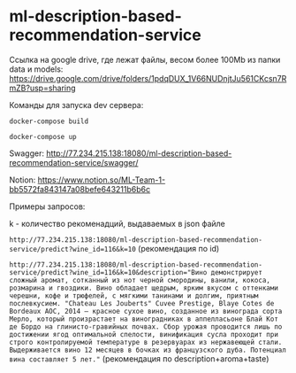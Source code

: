 # ml-description-based-recommendation-service

Ссылка на google drive, где лежат файлы, весом более 100Mb из папки data и models:
https://drive.google.com/drive/folders/1pdqDUX_1V66NUDnjtJu561CKcsn7RmZB?usp=sharing

Команды для запуска dev сервера:

`docker-compose build `

`docker-compose up`

Swagger:
http://77.234.215.138:18080/ml-description-based-recommendation-service/swagger/

Notion:
https://www.notion.so/ML-Team-1-bb5572fa843147a08befe643211b6b6c

Примеры запросов:

k - количество рекоменадций, выдаваемых в json файле

`http://77.234.215.138:18080/ml-description-based-recommendation-service/predict?wine_id=116&k=10` (рекомендация по id)


`http://77.234.215.138:18080/ml-description-based-recommendation-service/predict?wine_id=116&k=10&description="Вино демонстрирует сложный аромат, сотканный из нот черной смородины, ванили, кокоса, розмарина и гвоздики. Вино обладает щедрым, ярким вкусом с оттенками черешни, кофе и трюфелей, с мягкими танинами и долгим, приятным послевкусием. "Chateau Les Jouberts" Cuvee Prestige, Blaye Cotes de Bordeaux AOC, 2014 — красное сухое вино, созданное из винограда сорта Мерло, который произрастает на виноградниках в аппелласьоне Блай Кот де Бордо на глинисто-гравийных почвах. Сбор урожая проводится лишь по достижении ягод оптимальной спелости, винификация сусла проходит при строго контролируемой температуре в резервуарах из нержавеющей стали. Выдерживается вино 12 месяцев в бочках из французского дуба. Потенциал вина составляет 5 лет."` (рекомендация по description+aroma+taste)
